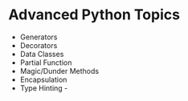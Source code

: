 # Advanced Python Topics
* Generators
* Decorators
* Data Classes
* Partial Function
* Magic/Dunder Methods
* Encapsulation
* Type Hinting      -
       